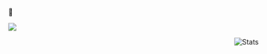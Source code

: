 🤡 

<!-- Here are some ideas to get you started:

- 🔭 I’m currently working on ...
- 🌱 I’m currently learning ...
- 👯 I’m looking to collaborate on ...
- 🤔 I’m looking for help with ...
- 💬 Ask me about ...
- 📫 How to reach me: ...
- 😄 Pronouns: ...
- ⚡ Fun fact: ...
-->
<!-- <img align="center" src="https://raw.githubusercontent.com/4rknova/4rknova/main/banner.png">
<div>
  <!-- <a href="https://www.4rknova.com/feed.xml" target="blank"> -->


![](https://github-readme-stats.vercel.app/api?username=kaizer1&theme=dark&hide_border=true&include_all_commits=false&count_private=true)<br/>
<!--![](https://github-readme-streak-stats.herokuapp.com/?user=kaizer1&theme=dark&hide_border=true)<br/> -->
 <img alt="Stats" align="right" src="https://github-readme-stats.vercel.app/api/top-langs?username=kaizer1&show_icons=true&locale=en&layout=compact&theme=tokionight" alt="kaizer1" />

<!-- BLOG-POST-LIST:START -->
<!-- - Google Play https://play.google.com/store/apps/dev?id=7075717207923460142 -->
<!-- url to blog games https://www.4rknova.com//blog/2025/09/21/blob-3d --> 
<!-- BLOG-POST-LIST:END -->
